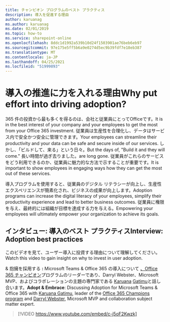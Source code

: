 ```yaml
---
title: チャンピオン プログラムのベスト プラクティス
description: 導入を促進する理由
author: karuanag
ms.author: karuanag
ms.date: 02/01/2019
ms.topic: how-to
ms.service: sharepoint-online
ms.openlocfilehash: 8ddc1d1992a539b10d24f1503901ae76beb6eb97
ms.sourcegitcommit: 97e175e5ff5b6a9e0274d5ec9b39fdf7e18eb387
ms.translationtype: MT
ms.contentlocale: ja-JP
ms.lasthandoff: 04/25/2021
ms.locfileid: "51999893"
---
```

# <a name="why-put-effort-into-driving-adoption"></a><span data-ttu-id="4b3ae-103">導入の推進に力を入れる理由</span><span class="sxs-lookup"><span data-stu-id="4b3ae-103">Why put effort into driving adoption?</span></span>  

<span data-ttu-id="4b3ae-104">365 件の投資から最も多くを得るのは、会社と従業員にとってOfficeです。</span><span class="sxs-lookup"><span data-stu-id="4b3ae-104">It is in the best interest of your company and your employees to get the most from your Office 365 investment.</span></span>  <span data-ttu-id="4b3ae-105">従業員は生産性を合理化し、データはサービス内で安全かつ安全に管理できます。</span><span class="sxs-lookup"><span data-stu-id="4b3ae-105">Your employees can streamline their productivity and your data can be safe and secure inside of our services.</span></span>  <span data-ttu-id="4b3ae-106">しかし、「ビルドして、来る」という日々。</span><span class="sxs-lookup"><span data-stu-id="4b3ae-106">But the days of, "Build it and they will come."</span></span> <span data-ttu-id="4b3ae-107">長い時間が過ぎ去りました。</span><span class="sxs-lookup"><span data-stu-id="4b3ae-107">are long gone.</span></span>  <span data-ttu-id="4b3ae-108">従業員がこれらのサービスをどう利用できるのか、従業員に魅力的な方法で示することが重要です。</span><span class="sxs-lookup"><span data-stu-id="4b3ae-108">It is important to show employees in engaging ways how they can get the most out of these services.</span></span>

<span data-ttu-id="4b3ae-109">導入プログラムを使用すると、従業員のデジタル リテラシーが向上し、生産性エクスペリエンスが簡素化され、ビジネスの成果が向上します。</span><span class="sxs-lookup"><span data-stu-id="4b3ae-109">Adoption programs can increase the digital literacy of your employees, simplify their productivity experience and lead to better business outcomes.</span></span> <span data-ttu-id="4b3ae-110">従業員に権限を与え、最終的には組織が目標を達成する力を与える。</span><span class="sxs-lookup"><span data-stu-id="4b3ae-110">Empowering your employees will ultimately empower your organization to achieve its goals.</span></span> 

## <a name="interview-adoption-best-practices"></a><span data-ttu-id="4b3ae-111">インタビュー: 導入のベスト プラクティス</span><span class="sxs-lookup"><span data-stu-id="4b3ae-111">Interview: Adoption best practices</span></span>

<span data-ttu-id="4b3ae-112">このビデオを見て、ユーザー導入に投資する理由について理解してください。</span><span class="sxs-lookup"><span data-stu-id="4b3ae-112">Watch this video to gain insight on why to invest in user adoption.</span></span>  

<span data-ttu-id="4b3ae-113">& 抱擁を採用する **:** Microsoft Teams & Office 365 の導入について [、Office 365 チャンピオン](https://aka.ms/O365Champions)プログラムのリーダーであり、Darryl Webster、Microsoft MVP、およびコラボレーションの主題の専門家である [Karuana](https://webster.net.nz/) [Gatimu](https://linkedin.com/in/karuanagatimu)と話し合います。</span><span class="sxs-lookup"><span data-stu-id="4b3ae-113">**Adopt & Embrace**: Discussing Adoption for Microsoft Teams & Office 365 with [Karuana Gatimu](https://linkedin.com/in/karuanagatimu), leader of the [Office 365 Champions program](https://aka.ms/O365Champions) and [Darryl Webster](https://webster.net.nz/), Microsoft MVP and collaboration subject matter expert.</span></span> 

> [!VIDEO https://www.youtube.com/embed/c-j5oF2Kwzk]

